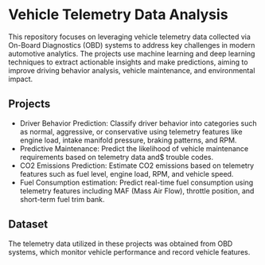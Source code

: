# Vehicle Telemetry Data Analysis
This repository focuses on leveraging vehicle telemetry data collected via On-Board Diagnostics (OBD) systems
to address key challenges in modern automotive analytics. The projects use machine learning and deep learning 
techniques to extract actionable insights and make predictions, aiming to improve driving behavior analysis, 
vehicle maintenance, and environmental impact.

## Projects
- Driver Behavior Prediction: Classify driver behavior into categories such as normal, aggressive, or conservative
   using telemetry features like engine load, intake manifold pressure, braking patterns, and RPM.
- Predictive Maintenance: Predict the likelihood of vehicle maintenance requirements based on telemetry data and$
  trouble codes.
- CO2 Emissions Prediction: Estimate CO2 emissions based on telemetry features such as fuel level, engine load, RPM,
  and vehicle speed.
- Fuel Consumption estimation: Predict real-time fuel consumption using telemetry features including MAF (Mass Air Flow),
  throttle position, and short-term fuel trim bank.

## Dataset
The telemetry data utilized in these projects was obtained from OBD systems, which monitor vehicle performance and record 
vehicle features.

